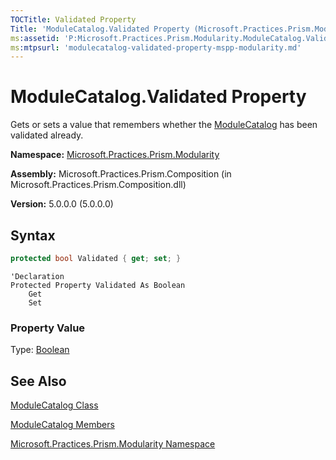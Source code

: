 ```yaml
---
TOCTitle: Validated Property
Title: 'ModuleCatalog.Validated Property (Microsoft.Practices.Prism.Modularity)'
ms:assetid: 'P:Microsoft.Practices.Prism.Modularity.ModuleCatalog.Validated'
ms:mtpsurl: 'modulecatalog-validated-property-mspp-modularity.md'
---
```


# ModuleCatalog.Validated Property

Gets or sets a value that remembers whether the [ModuleCatalog](/patterns-practices/reference/modulecatalog-class-mspp-modularity) has been validated already.

**Namespace:** [Microsoft.Practices.Prism.Modularity](/patterns-practices/reference/mspp-modularity-namespace)

**Assembly:** Microsoft.Practices.Prism.Composition (in Microsoft.Practices.Prism.Composition.dll)

**Version:** 5.0.0.0 (5.0.0.0)

## Syntax

```C#
protected bool Validated { get; set; }
```
```VB
'Declaration
Protected Property Validated As Boolean
	Get
	Set
```
### Property Value

Type: [Boolean](http://msdn.microsoft.com/en-us/library/a28wyd50)

## See Also

[ModuleCatalog Class](/patterns-practices/reference/modulecatalog-class-mspp-modularity)

[ModuleCatalog Members](/patterns-practices/reference/modulecatalog-members-mspp-modularity)

[Microsoft.Practices.Prism.Modularity Namespace](/patterns-practices/reference/mspp-modularity-namespace)
